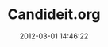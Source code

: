 ---
title: Candideit.org
date: 2012-03-01 14:46:22
img: candideitorg.png
thumb: candideitorg-thumb.png
description: Candideit.org es la máquina que te permite comparar opciones en una elección. Aquí podrás definir cuál es tu candidato ideal (idea, opción, lista, etc) en base a un conjunto de preguntas.
site_url: http://candideit.org
status: activo
---